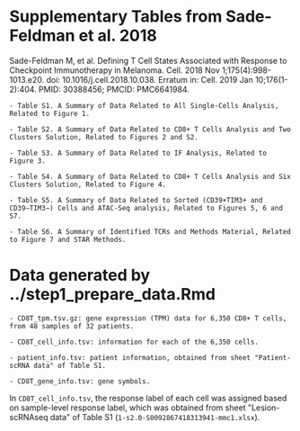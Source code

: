 # Supplementary Tables from Sade-Feldman et al. 2018

Sade-Feldman M, et al. Defining T Cell States Associated with Response to Checkpoint Immunotherapy in Melanoma. Cell. 2018 Nov 1;175(4):998-1013.e20. doi: 10.1016/j.cell.2018.10.038. Erratum in: Cell. 2019 Jan 10;176(1-2):404. PMID: 30388456; PMCID: PMC6641984.



    - Table S1. A Summary of Data Related to All Single-Cells Analysis, Related to Figure 1.

    - Table S2. A Summary of Data Related to CD8+ T Cells Analysis and Two Clusters Solution, Related to Figures 2 and S2.

    - Table S3. A Summary of Data Related to IF Analysis, Related to Figure 3.

    - Table S4. A Summary of Data Related to CD8+ T Cells Analysis and Six Clusters Solution, Related to Figure 4.

    - Table S5. A Summary of Data Related to Sorted (CD39+TIM3+ and CD39−TIM3−) Cells and ATAC-Seq analysis, Related to Figures 5, 6 and S7.

    - Table S6. A Summary of Identified TCRs and Methods Material, Related to Figure 7 and STAR Methods.



# Data generated by ../step1_prepare_data.Rmd

    - CD8T_tpm.tsv.gz: gene expression (TPM) data for 6,350 CD8+ T cells, from 48 samples of 32 patients. 

    - CD8T_cell_info.tsv: information for each of the 6,350 cells. 

    - patient_info.tsv: patient information, obtained from sheet "Patient-scRNA data" of Table S1. 

    - CD8T_gene_info.tsv: gene symbols.


In ```CD8T_cell_info.tsv```, the response label of each cell was assigned based on sample-level response label, which was obtained from sheet "Lesion-scRNAseq data" of Table S1 (```1-s2.0-S0092867418313941-mmc1.xlsx```). 

